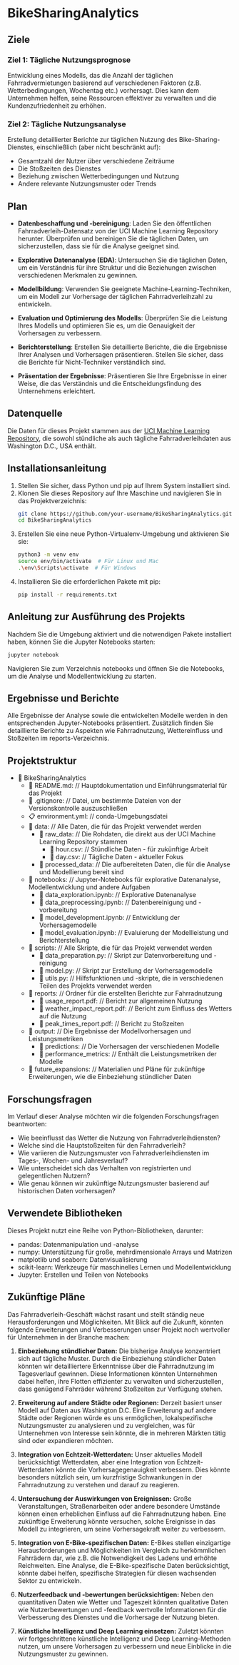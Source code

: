 # BikeSharingAnalytics

## Ziele

### Ziel 1: Tägliche Nutzungsprognose
Entwicklung eines Modells, das die Anzahl der täglichen Fahrradvermietungen basierend auf verschiedenen Faktoren (z.B. Wetterbedingungen, Wochentag etc.) vorhersagt. Dies kann dem Unternehmen helfen, seine Ressourcen effektiver zu verwalten und die Kundenzufriedenheit zu erhöhen.

### Ziel 2: Tägliche Nutzungsanalyse
Erstellung detaillierter Berichte zur täglichen Nutzung des Bike-Sharing-Dienstes, einschließlich (aber nicht beschränkt auf):

- Gesamtzahl der Nutzer über verschiedene Zeiträume
- Die Stoßzeiten des Dienstes
- Beziehung zwischen Wetterbedingungen und Nutzung
- Andere relevante Nutzungsmuster oder Trends

## Plan

- **Datenbeschaffung und -bereinigung**: Laden Sie den öffentlichen Fahrradverleih-Datensatz von der UCI Machine Learning Repository herunter. Überprüfen und bereinigen Sie die täglichen Daten, um sicherzustellen, dass sie für die Analyse geeignet sind.

- **Explorative Datenanalyse (EDA)**: Untersuchen Sie die täglichen Daten, um ein Verständnis für ihre Struktur und die Beziehungen zwischen verschiedenen Merkmalen zu gewinnen.

- **Modellbildung**: Verwenden Sie geeignete Machine-Learning-Techniken, um ein Modell zur Vorhersage der täglichen Fahrradverleihzahl zu entwickeln.

- **Evaluation und Optimierung des Modells**: Überprüfen Sie die Leistung Ihres Modells und optimieren Sie es, um die Genauigkeit der Vorhersagen zu verbessern.

- **Berichterstellung**: Erstellen Sie detaillierte Berichte, die die Ergebnisse Ihrer Analysen und Vorhersagen präsentieren. Stellen Sie sicher, dass die Berichte für Nicht-Techniker verständlich sind.

- **Präsentation der Ergebnisse**: Präsentieren Sie Ihre Ergebnisse in einer Weise, die das Verständnis und die Entscheidungsfindung des Unternehmens erleichtert.

## Datenquelle

Die Daten für dieses Projekt stammen aus der [UCI Machine Learning Repository](https://archive.ics.uci.edu/ml/index.php), die sowohl stündliche als auch tägliche Fahrradverleihdaten aus Washington D.C., USA enthält.

## Installationsanleitung

1. Stellen Sie sicher, dass Python und pip auf Ihrem System installiert sind. 
2. Klonen Sie dieses Repository auf Ihre Maschine und navigieren Sie in das Projektverzeichnis:
    ```bash
    git clone https://github.com/your-username/BikeSharingAnalytics.git
    cd BikeSharingAnalytics
    ```
3. Erstellen Sie eine neue Python-Virtualenv-Umgebung und aktivieren Sie sie:
    ```bash
    python3 -m venv env
    source env/bin/activate  # Für Linux und Mac
    .\env\Scripts\activate  # Für Windows
    ```
4. Installieren Sie die erforderlichen Pakete mit pip:
    ```bash
    pip install -r requirements.txt
    ```

## Anleitung zur Ausführung des Projekts

Nachdem Sie die Umgebung aktiviert und die notwendigen Pakete installiert haben, können Sie die Jupyter Notebooks starten:

```bash
jupyter notebook
```
Navigieren Sie zum Verzeichnis notebooks und öffnen Sie die Notebooks, um die Analyse und Modellentwicklung zu starten.

## Ergebnisse und Berichte

Alle Ergebnisse der Analyse sowie die entwickelten Modelle werden in den entsprechenden Jupyter-Notebooks präsentiert. Zusätzlich finden Sie detaillierte Berichte zu Aspekten wie Fahrradnutzung, Wettereinfluss und Stoßzeiten im reports-Verzeichnis.

## Projektstruktur

- 📁 BikeSharingAnalytics
  - 📜 README.md: // Hauptdokumentation und Einführungsmaterial für das Projekt
  - 📝 .gitignore: // Datei, um bestimmte Dateien von der Versionskontrolle auszuschließen
  - 📋 environment.yml:  // conda-Umgebungsdatei
  - 📁 data: // Alle Daten, die für das Projekt verwendet werden
    - 📁 raw_data: // Die Rohdaten, die direkt aus der UCI Machine Learning Repository stammen
      - 📄 hour.csv: // Stündliche Daten - für zukünftige Arbeit
      - 📄 day.csv: // Tägliche Daten - aktueller Fokus
    - 📁 processed_data: // Die aufbereiteten Daten, die für die Analyse und Modellierung bereit sind
  - 📓 notebooks: // Jupyter-Notebooks für explorative Datenanalyse, Modellentwicklung und andere Aufgaben
    - 📖 data_exploration.ipynb: // Explorative Datenanalyse
    - 📖 data_preprocessing.ipynb: // Datenbereinigung und -vorbereitung
    - 📖 model_development.ipynb: // Entwicklung der Vorhersagemodelle
    - 📖 model_evaluation.ipynb: // Evaluierung der Modellleistung und Berichterstellung
  - 📁 scripts: // Alle Skripte, die für das Projekt verwendet werden
    - 📜 data_preparation.py: // Skript zur Datenvorbereitung und -reinigung
    - 📜 model.py: // Skript zur Erstellung der Vorhersagemodelle
    - 📜 utils.py: // Hilfsfunktionen und -skripte, die in verschiedenen Teilen des Projekts verwendet werden
  - 📁 reports: // Ordner für die erstellten Berichte zur Fahrradnutzung
    - 📜 usage_report.pdf: // Bericht zur allgemeinen Nutzung
    - 📜 weather_impact_report.pdf: // Bericht zum Einfluss des Wetters auf die Nutzung
    - 📜 peak_times_report.pdf: // Bericht zu Stoßzeiten
  - 📁 output: // Die Ergebnisse der Modellvorhersagen und Leistungsmetriken
    - 📂 predictions: // Die Vorhersagen der verschiedenen Modelle
    - 📂 performance_metrics: // Enthält die Leistungsmetriken der Modelle
  - 📁 future_expansions: // Materialien und Pläne für zukünftige Erweiterungen, wie die Einbeziehung stündlicher Daten

## Forschungsfragen

Im Verlauf dieser Analyse möchten wir die folgenden Forschungsfragen beantworten:

- Wie beeinflusst das Wetter die Nutzung von Fahrradverleihdiensten?
- Welche sind die Hauptstoßzeiten für den Fahrradverleih?
- Wie variieren die Nutzungsmuster von Fahrradverleihdiensten im Tages-, Wochen- und Jahresverlauf?
- Wie unterscheidet sich das Verhalten von registrierten und gelegentlichen Nutzern?
- Wie genau können wir zukünftige Nutzungsmuster basierend auf historischen Daten vorhersagen?

## Verwendete Bibliotheken

Dieses Projekt nutzt eine Reihe von Python-Bibliotheken, darunter:

- pandas: Datenmanipulation und -analyse
- numpy: Unterstützung für große, mehrdimensionale Arrays und Matrizen
- matplotlib und seaborn: Datenvisualisierung
- scikit-learn: Werkzeuge für maschinelles Lernen und Modellentwicklung
- Jupyter: Erstellen und Teilen von Notebooks


## Zukünftige Pläne

Das Fahrradverleih-Geschäft wächst rasant und stellt ständig neue Herausforderungen und Möglichkeiten. Mit Blick auf die Zukunft, könnten folgende Erweiterungen und Verbesserungen unser Projekt noch wertvoller für Unternehmen in der Branche machen:

1. **Einbeziehung stündlicher Daten:** Die bisherige Analyse konzentriert sich auf tägliche Muster. Durch die Einbeziehung stündlicher Daten könnten wir detailliertere Erkenntnisse über die Fahrradnutzung im Tagesverlauf gewinnen. Diese Informationen könnten Unternehmen dabei helfen, ihre Flotten effizienter zu verwalten und sicherzustellen, dass genügend Fahrräder während Stoßzeiten zur Verfügung stehen.

2. **Erweiterung auf andere Städte oder Regionen:** Derzeit basiert unser Modell auf Daten aus Washington D.C. Eine Erweiterung auf andere Städte oder Regionen würde es uns ermöglichen, lokalspezifische Nutzungsmuster zu analysieren und zu vergleichen, was für Unternehmen von Interesse sein könnte, die in mehreren Märkten tätig sind oder expandieren möchten.

3. **Integration von Echtzeit-Wetterdaten:** Unser aktuelles Modell berücksichtigt Wetterdaten, aber eine Integration von Echtzeit-Wetterdaten könnte die Vorhersagegenauigkeit verbessern. Dies könnte besonders nützlich sein, um kurzfristige Schwankungen in der Fahrradnutzung zu verstehen und darauf zu reagieren.

4. **Untersuchung der Auswirkungen von Ereignissen:** Große Veranstaltungen, Straßenarbeiten oder andere besondere Umstände können einen erheblichen Einfluss auf die Fahrradnutzung haben. Eine zukünftige Erweiterung könnte versuchen, solche Ereignisse in das Modell zu integrieren, um seine Vorhersagekraft weiter zu verbessern.

5. **Integration von E-Bike-spezifischen Daten:** E-Bikes stellen einzigartige Herausforderungen und Möglichkeiten im Vergleich zu herkömmlichen Fahrrädern dar, wie z.B. die Notwendigkeit des Ladens und erhöhte Reichweiten. Eine Analyse, die E-Bike-spezifische Daten berücksichtigt, könnte dabei helfen, spezifische Strategien für diesen wachsenden Sektor zu entwickeln.

6. **Nutzerfeedback und -bewertungen berücksichtigen:** Neben den quantitativen Daten wie Wetter und Tageszeit könnten qualitative Daten wie Nutzerbewertungen und -feedback wertvolle Informationen für die Verbesserung des Dienstes und die Vorhersage der Nutzung bieten.

7. **Künstliche Intelligenz und Deep Learning einsetzen:** Zuletzt könnten wir fortgeschrittene künstliche Intelligenz und Deep Learning-Methoden nutzen, um unsere Vorhersagen zu verbessern und neue Einblicke in die Nutzungsmuster zu gewinnen.
